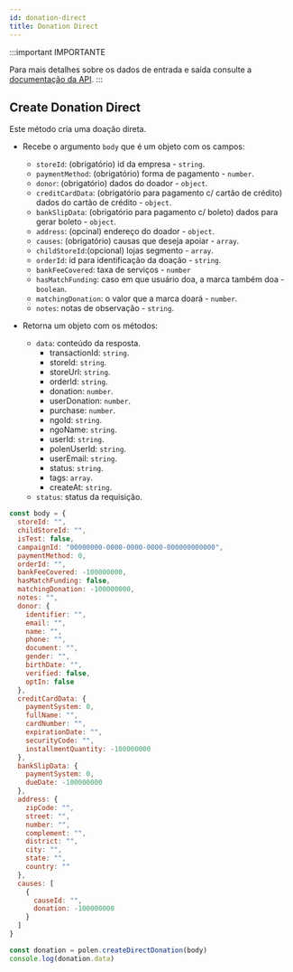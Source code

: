 ```yaml
---
id: donation-direct
title: Donation Direct
---
```


:::important IMPORTANTE

Para mais detalhes sobre os dados de entrada e saída consulte a [documentação da API](/api-reference).
:::

## Create Donation Direct
Este método cria uma doação direta.

- Recebe o argumento `body` que é um objeto com os campos:
    - `storeId`: (obrigatório) id da empresa - `string`.
    - `paymentMethod`: (obrigatório) forma de pagamento - `number`.
    - `donor`: (obrigatório) dados do doador - `object`.
    - `creditCardData`: (obrigatório para pagamento c/ cartão de crédito) dados do cartão de crédito - `object`.
    - `bankSlipData`: (obrigatório para pagamento c/ boleto) dados para gerar boleto - `object`.
    - `address`: (opcinal) endereço do doador - `object`.
    - `causes`: (obrigatório) causas que deseja apoiar - `array`.
    - `childStoreId`:(opcional) lojas segmento - `array`.
    - `orderId`: id para identificação da doação - `string`.
    - `bankFeeCovered`: taxa de serviços - `number`
    - `hasMatchFunding`: caso em que usuário doa, a marca também doa - `boolean`.
    - `matchingDonation`: o valor que a marca doará - `number`.
    - `notes`: notas de observação - `string`.

- Retorna um objeto com os métodos:
    - `data`: conteúdo da resposta.
      - transactionId: `string`.
      - storeId: `string`.
      - storeUrl: `string`.
      - orderId: `string`.
      - donation: `number`.
      - userDonation: `number`.
      - purchase: `number`.
      - ngoId: `string`.
      - ngoName: `string`.
      - userId: `string`.
      - polenUserId: `string`.
      - userEmail: `string`.
      - status: `string`.
      - tags: `array`.
      - createAt: `string`.
    - `status`: status da requisição.
```javascript
const body = {
  storeId: "",
  childStoreId: "",
  isTest: false,
  campaignId: "00000000-0000-0000-0000-000000000000",
  paymentMethod: 0,
  orderId: "",
  bankFeeCovered: -100000000,
  hasMatchFunding: false,
  matchingDonation: -100000000,
  notes: "",
  donor: {
    identifier: "",
    email: "",
    name: "",
    phone: "",
    document: "",
    gender: "",
    birthDate: "",
    verified: false,
    optIn: false
  },
  creditCardData: {
    paymentSystem: 0,
    fullName: "",
    cardNumber: "",
    expirationDate: "",
    securityCode: "",
    installmentQuantity: -100000000
  },
  bankSlipData: {
    paymentSystem: 0,
    dueDate: -100000000
  },
  address: {
    zipCode: "",
    street: "",
    number: "",
    complement: "",
    district: "",
    city: "",
    state: "",
    country: ""
  },
  causes: [
    {
      causeId: "",
      donation: -100000000
    }
  ]
}

const donation = polen.createDirectDonation(body)
console.log(donation.data)
```
